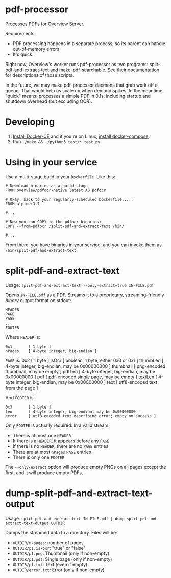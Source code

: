 pdf-processor
=============

Processes PDFs for Overview Server.

Requirements:

* PDF processing happens in a separate process, so its parent can handle
  out-of-memory errors.
* It's quick.

Right now, Overview's worker runs pdf-processor as two programs:
split-pdf-and-extract-text and make-pdf-searchable. See their documentation
for descriptions of those scripts.

In the future, we may make pdf-processor daemons that grab work off a queue.
That would help us scale up when demand spikes. In the meantime, "quick" means:
processes a simple PDF in 0.1s, including startup and shutdown overhead (but
excluding OCR).

Developing
==========

1. [Install Docker-CE](https://docs.docker.com/engine/installation/) and
   if you're on Linux, [install docker-compose](https://docs.docker.com/compose/install/#install-compose).
1. Run `./make && ./python3 test/*_test.py`

Using in your service
=====================

Use a multi-stage build in your `Dockerfile`. Like this:

```
# Download binaries as a build stage
FROM overview/pdfocr-native:latest AS pdfocr

# Okay, back to your regularly-scheduled Dockerfile....:
FROM alpine:3.7

#...

# Now you can COPY in the pdfocr binaries:
COPY --from=pdfocr /split-pdf-and-extract-text /bin/

#...
```

From there, you have binaries in your service, and you can invoke them as
`/bin/split-pdf-and-extract-text`.

split-pdf-and-extract-text
==========================

Usage: `split-pdf-and-extract-text --only-extract=true IN-FILE.pdf`

Opens `IN-FILE.pdf` as a PDF. Streams it to a proprietary, streaming-friendly
_binary_ output format on stdout:

    HEADER
    PAGE
    PAGE
    ...
    FOOTER

Where `HEADER` is:

    0x1       [ 1 byte ]
    nPages    [ 4-byte integer, big-endian ]

`PAGE` is:
    0x2       [ 1 byte ]
    isOcr     [ boolean, 1 byte, either 0x0 or 0x1 ]
    thumbLen  [ 4-byte integer, big-endian, may be 0x00000000 ]
    thumbnail [ png-encoded thumbnail, may be empty ]
    pdfLen    [ 4-byte integer, big-endian, may be 0x00000000 ]
    pdf       [ pdf-encoded single page, may be empty ]
    textLen   [ 4-byte integer, big-endian, may be 0x00000000 ]
    text      [ utf8-encoded text from the page ]

And `FOOTER` is:

    0x3       [ 1 byte ]
    len       [ 4-byte integer, big-endian, may be 0x00000000 ]
    error     [ utf8-encoded text describing error; empty on success ]

Only `FOOTER` is actually required. In a valid stream:

* There is at most one `HEADER`
* If there is a `HEADER`, it appears before any `PAGE`
* If there is no `HEADER`, there are no `PAGE` entries
* There are at most `nPages` `PAGE` entries
* There is only one `FOOTER`

The `--only-extract` option will produce empty PNGs on all pages except the
first, and it will produce empty PDFs.

dump-split-pdf-and-extract-text-output
======================================

Usage: `split-pdf-and-extract-text IN-FILE.pdf | dump-split-pdf-and-extract-text-output OUTDIR`

Dumps the streamed data to a directory. Files will be:

* `OUTDIR/n-pages`: number of pages
* `OUTDIR/p1.is-ocr`: "true" or "false"
* `OUTDIR/p1.png`: Thumbnail (only if non-empty)
* `OUTDIR/p1.pdf`: Single page (only if non-empty)
* `OUTDIR/p1.txt`: Text (even if empty)
* `OUTDIR/error.txt`: Error (only if non-empty)
